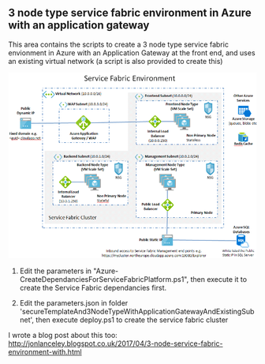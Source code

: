 <h2>3 node type service fabric environment in Azure with an application gateway</h2>

This area contains the scripts to create a 3 node type service fabric envionment in Azure with an Application Gateway at the front end, and uses an existing virtual network (a script is also provided to create this)

<img src="ServiceFabricEnvironment.PNG">

1. Edit the parameters in "Azure-CreateDependanciesForServiceFabricPlatform.ps1", then execute it to create the Service Fabric dependancies first.

2. Edit the parameters.json in folder 'secureTemplateAnd3NodeTypeWithApplicationGatewayAndExistingSubnet', then execute deploy.ps1 to create the service fabric cluster

I wrote a blog post about this too: http://jonlanceley.blogspot.co.uk/2017/04/3-node-service-fabric-environment-with.html
